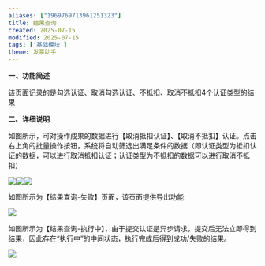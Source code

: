 ```yaml
---
aliases: ["1969769713961251323"]
title: 结果查询
created: 2025-07-15
modified: 2025-07-15
tags: ['基础模块']
theme: 发票助手
---
```


**一、功能简述**

该页面记录的是勾选认证、取消勾选认证、不抵扣、取消不抵扣4个认证类型的结果

**二、详细说明**

如图所示，可对操作成果的数据进行【取消抵扣认证】、【取消不抵扣】认证。点击右上角的批量操作按钮，系统将自动筛选出满足条件的数据（即认证类型为抵扣认证的数据，可以进行取消抵扣认证；认证类型为不抵扣的数据可以进行取消不抵扣）

![](efbbde924179aa802900d6b11acf2398.jpg)![](50ba69b409aef352612052456fb8a115.jpg)![](028e1588b9167c24475796c2e6b82f20.jpg)

如图所示为【结果查询-失败】页面，该页面提供导出功能

![](e2167fc930127a567ba6b333f95c5523.jpg)

如图所示为【结果查询-执行中】，由于提交认证是异步请求，提交后无法立即得到结果，因此存在“执行中”的中间状态，执行完成后得到成功/失败的结果。

![](3d7464e678a462b437836c5ad9387b03.jpg)